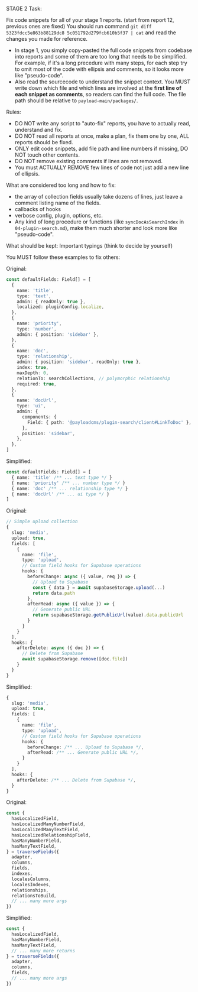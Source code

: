 STAGE 2 Task:

Fix code snippets for all of your stage 1 reports. (start from report 12, previous ones are fixed)
You should run command `git diff 5323fdcc5e863b88129dc8 5c051792d279fcb610b5f37 | cat` and read the changes you made for reference.

- In stage 1, you simply copy-pasted the full code snippets from codebase into reports and some of them are too long that needs to be simplified. For example, if it's a long precedure with many steps, for each step try to omit most of the code with ellipsis and comments, so it looks more like "pseudo-code".
- Also read the sourcecode to understand the snippet context. You MUST write down which file and which lines are involved at the **first line of each snippet as comments**, so readers can find the full code. The file path should be relative to `payload-main/packages/`.

Rules:

- DO NOT write any script to "auto-fix" reports, you have to actually read, understand and fix.
- DO NOT read all reports at once, make a plan, fix them one by one, ALL reports should be fixed.
- ONLY edit code snippets, add file path and line numbers if missing, DO NOT touch other contents.
- DO NOT remove existing comments if lines are not removed.
- You must ACTUALLY REMOVE few lines of code not just add a new line of ellipsis.

What are considered too long and how to fix:

- the array of collection fields usually take dozens of lines, just leave a comment listing name of the fields.
- callbacks of hooks
- verbose config, plugin, options, etc.
- Any kind of long procedure or functions (like `syncDocAsSearchIndex` in `04-plugin-search.md`), make them much shorter and look more like "pseudo-code".

What should be kept: Important typings (think to decide by yourself)

You MUST follow these examples to fix others:

Original:

```typescript
const defaultFields: Field[] = [
  {
    name: 'title',
    type: 'text',
    admin: { readOnly: true },
    localized: pluginConfig.localize,
  },
  {
    name: 'priority',
    type: 'number',
    admin: { position: 'sidebar' },
  },
  {
    name: 'doc',
    type: 'relationship',
    admin: { position: 'sidebar', readOnly: true },
    index: true,
    maxDepth: 0,
    relationTo: searchCollections, // polymorphic relationship
    required: true,
  },
  {
    name: 'docUrl',
    type: 'ui',
    admin: {
      components: {
        Field: { path: '@payloadcms/plugin-search/client#LinkToDoc' },
      },
      position: 'sidebar',
    },
  },
]
```

Simplified:

```typescript
const defaultFields: Field[] = [
  { name: 'title' /** ... text type */ }
  { name: 'priority' /** ... number type */ }
  { name: 'doc' /** ... relationship type */ }
  { name: 'docUrl' /** ... ui type */ }
]
```

Original:

```typescript
// Simple upload collection
{
  slug: 'media',
  upload: true,
  fields: [
    {
      name: 'file',
      type: 'upload',
      // Custom field hooks for Supabase operations
      hooks: {
        beforeChange: async ({ value, req }) => {
          // Upload to Supabase
          const { data } = await supabaseStorage.upload(...)
          return data.path
        },
        afterRead: async ({ value }) => {
          // Generate public URL
          return supabaseStorage.getPublicUrl(value).data.publicUrl
        }
      }
    }
  ],
  hooks: {
    afterDelete: async ({ doc }) => {
      // Delete from Supabase
      await supabaseStorage.remove([doc.file])
    }
  }
}
```

Simplified:

```typescript
{
  slug: 'media',
  upload: true,
  fields: [
    {
      name: 'file',
      type: 'upload',
      // Custom field hooks for Supabase operations
      hooks: {
        beforeChange: /** ... Upload to Supabase */,
        afterRead: /** ... Generate public URL */,
      }
    }
  ],
  hooks: {
    afterDelete: /** ... Delete from Supabase */,
  }
}
```

Original:

```typescript
const {
  hasLocalizedField,
  hasLocalizedManyNumberField,
  hasLocalizedManyTextField,
  hasLocalizedRelationshipField,
  hasManyNumberField,
  hasManyTextField,
} = traverseFields({
  adapter,
  columns,
  fields,
  indexes,
  localesColumns,
  localesIndexes,
  relationships,
  relationsToBuild,
  // ... many more args
})
```

Simplified:

```typescript
const {
  hasLocalizedField,
  hasManyNumberField,
  hasManyTextField,
  // ... many more returns
} = traverseFields({
  adapter,
  columns,
  fields,
  // ... many more args
})
```
